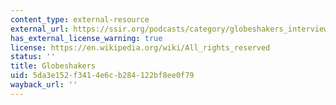 ```yaml
---
content_type: external-resource
external_url: https://ssir.org/podcasts/category/globeshakers_interviews#
has_external_license_warning: true
license: https://en.wikipedia.org/wiki/All_rights_reserved
status: ''
title: Globeshakers
uid: 5da3e152-f341-4e6c-b284-122bf8ee0f79
wayback_url: ''
---
```

